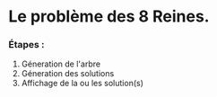 Le problème des 8 Reines.
========================
### Étapes : 
1. Géneration de l'arbre
2. Géneration des solutions
3. Affichage de la ou les solution(s)
